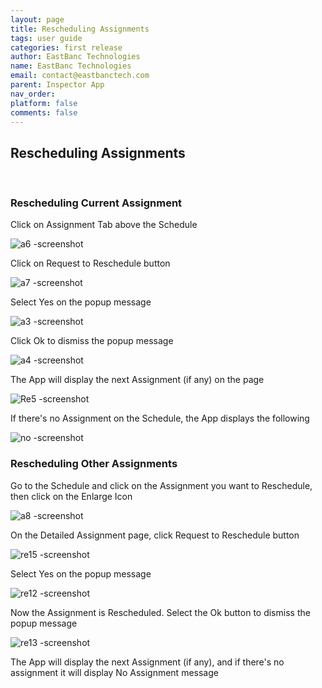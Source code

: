 ```yaml
---
layout: page
title: Rescheduling Assignments
tags: user guide
categories: first release
author: EastBanc Technologies
name: EastBanc Technologies
email: contact@eastbanctech.com
parent: Inspector App
nav_order: 
platform: false
comments: false
---
```


<section id="rescheduling-assignments" markdown="1">

## Rescheduling Assignments
<br>
<section id="rescheduling-current-assignment" markdown="1">

### Rescheduling Current Assignment
Click on Assignment Tab above the Schedule

![a6 -screenshot](https://user-images.githubusercontent.com/81990744/115766021-7555f200-a375-11eb-8309-4837ebbd702c.png)

Click on Request to Reschedule button

![a7 -screenshot](https://user-images.githubusercontent.com/81990744/115766054-80a91d80-a375-11eb-9dd8-a5b25f5a99a3.png)

Select Yes on the popup message

![a3 -screenshot](https://user-images.githubusercontent.com/81990744/115766199-b3531600-a375-11eb-97b2-b08b37dba14a.png)

Click Ok to dismiss the popup message

![a4 -screenshot](https://user-images.githubusercontent.com/81990744/115766209-b817ca00-a375-11eb-9610-584efde56287.png)

The App will display the next Assignment (if any) on the page

![Re5 -screenshot](https://user-images.githubusercontent.com/81990744/114633860-57123700-9c8f-11eb-9812-a86e0cc7f8c2.png)

If there's no Assignment on the Schedule, the App displays the following

![no -screenshot](https://user-images.githubusercontent.com/81990744/115042546-9912c700-9ea1-11eb-9c79-ac56df10503c.png)
</section>

<section id="rescheduling-other-assignments" markdown="1">

### Rescheduling Other Assignments
Go to the Schedule and click on the Assignment you want to Reschedule, then click on the Enlarge Icon

![a8 -screenshot](https://user-images.githubusercontent.com/81990744/115766148-9cacbf00-a375-11eb-93be-cb67b1662718.png)

On the Detailed Assignment page, click Request to Reschedule button

![re15 -screenshot](https://user-images.githubusercontent.com/81990744/114879652-64363f80-9dcf-11eb-8e51-a1e897e75034.png)

Select Yes on the popup message

![re12 -screenshot](https://user-images.githubusercontent.com/81990744/114879685-6bf5e400-9dcf-11eb-913b-54995fc63ad5.png)

Now the Assignment is Rescheduled. Select the Ok button to dismiss the popup message

![re13 -screenshot](https://user-images.githubusercontent.com/81990744/114879710-71ebc500-9dcf-11eb-83ef-8e632f4e0f6b.png)

The App will display the next Assignment (if any), and if there's no assignment it will display No Assignment message
</section>
</section>